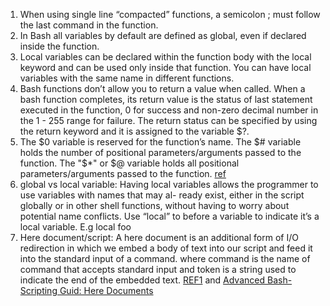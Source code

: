 1. When using single line “compacted” functions, a semicolon ; must follow the last command in the function.
2. In Bash all variables by default are defined as global, even if declared inside the function.
3. Local variables can be declared within the function body with the local keyword and can be used only inside that function. You can have local variables with the same name in different functions.
4. Bash functions don’t allow you to return a value when called. When a bash function completes, its return value is the status of last statement executed in the function, 0 for success and non-zero decimal number in the 1 - 255 range for failure. The return status can be specified by using the return keyword and it is assigned to the variable $?.
5. The $0 variable is reserved for the function’s name. The $# variable holds the number of positional parameters/arguments passed to the function. The "$*" or $@ variable holds all positional parameters/arguments passed to the function. 
[ref](https://linuxize.com/post/bash-functions/#variables-scope)
6. global vs local variable: Having local variables allows the programmer to use variables with names that may al- ready exist, either in the script globally or in other shell functions, without having to worry about potential name conflicts.  Use “local” to before a variable to indicate it’s a local variable. E.g local foo
7. Here document/script: A here document is an additional form of I/O redirection in which we embed a body of text into our script and feed it into the standard input of a command. where command is the name of command that accepts standard input and token is a string used to indicate the end of the embedded text. [REF1](https://bash.cyberciti.biz/guide/Here_documents) and [Advanced Bash-Scripting Guid: Here Documents](http://tldp.org/LDP/abs/html/here-docs.html)
